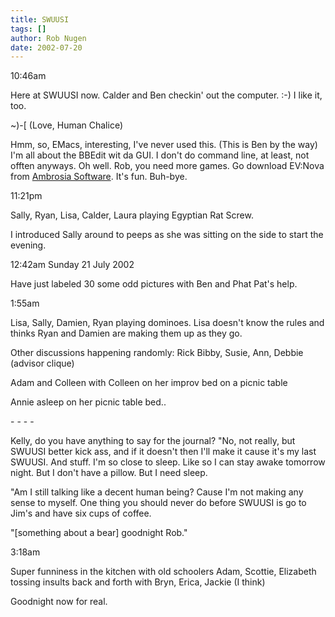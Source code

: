 ```yaml
---
title: SWUUSI
tags: []
author: Rob Nugen
date: 2002-07-20
---
```


<p class=date>10:46am</p>

Here at SWUUSI now.  Calder and Ben checkin' out the computer. :-) I
like it, too.

~)-[  (Love, Human Chalice)

<p>Hmm, so, EMacs, interesting, I've never used this. (This is Ben by
the way) I'm all about the BBEdit wit da GUI. I don't do command line,
at least, not offten anyways. Oh well. Rob, you need more games. Go
download EV:Nova from <a href="https://wwww.ambrosiasw.com">Ambrosia
Software</a>. It's fun. Buh-bye.</p>

<p class=date>11:21pm</p>

<p>Sally, Ryan, Lisa, Calder, Laura playing Egyptian Rat Screw.</p>

<p>I introduced Sally around to peeps as she was sitting on the side
to start the evening.</p>

<p class=date>12:42am Sunday 21 July 2002</p>

<p>Have just labeled 30 some odd pictures with Ben and Phat Pat's
help.</p>

<p class=date>1:55am</p>

<p>Lisa, Sally, Damien, Ryan playing dominoes.  Lisa doesn't know the
rules and thinks Ryan and Damien are making them up as they go.</p>

<p>Other discussions happening randomly: Rick Bibby, Susie, Ann,
Debbie (advisor clique)</p>

<p>Adam and Colleen with Colleen on her improv bed on a picnic table</p>

<p>Annie asleep on her picnic table bed..</p>

<p>- - - -</p>

<p>Kelly, do you have anything to say for the journal?  "No, not
really, but SWUUSI better kick ass, and if it doesn't then I'll make
it cause it's my last SWUUSI.  And stuff.  I'm so close to sleep.
Like so I can stay awake tomorrow night.  But I don't have a pillow.
But I need sleep.</p>

<p>"Am I still talking like a decent human being?  Cause I'm not
making any sense to myself.  One thing you should never do before
SWUUSI is go to Jim's and have six cups of coffee.</p>

<p>"[something about a bear]  goodnight Rob."</p>

<p class=date>3:18am</p>

<p>Super funniness in the kitchen with old schoolers Adam, Scottie,
Elizabeth tossing insults back and forth with Bryn, Erica, Jackie (I
think)</p>

<p>Goodnight now for real.</p>






